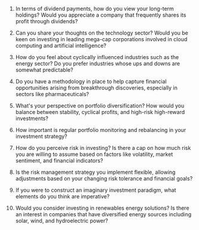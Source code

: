1. In terms of dividend payments, how do you view your long-term holdings? Would you appreciate a company that frequently shares its profit through dividends?
   
2. Can you share your thoughts on the technology sector? Would you be keen on investing in leading mega-cap corporations involved in cloud computing and artificial intelligence?

3. How do you feel about cyclically influenced industries such as the energy sector? Do you prefer industries whose ups and downs are somewhat predictable?

4. Do you have a methodology in place to help capture financial opportunities arising from breakthrough discoveries, especially in sectors like pharmaceuticals?

5. What's your perspective on portfolio diversification? How would you balance between stability, cyclical profits, and high-risk high-reward investments?

6. How important is regular portfolio monitoring and rebalancing in your investment strategy?

7. How do you perceive risk in investing? Is there a cap on how much risk you are willing to assume based on factors like volatility, market sentiment, and financial indicators?

8. Is the risk management strategy you implement flexible, allowing adjustments based on your changing risk tolerance and financial goals?

9. If you were to construct an imaginary investment paradigm, what elements do you think are imperative?

10. Would you consider investing in renewables energy solutions? Is there an interest in companies that have diversified energy sources including solar, wind, and hydroelectric power?